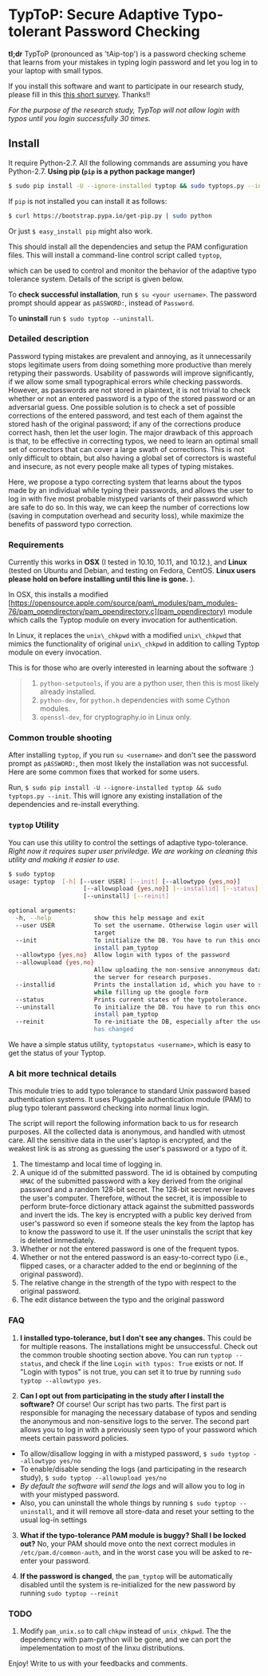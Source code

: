 # TypToP: Secure Adaptive __Typo-tolerant Password__ Checking

**tl;dr**
TypToP (pronounced as 'tAip-top') is a password checking scheme that
learns from your mistakes in typing login password and let you log in
to your laptop with small typos.

If you install this software and want to participate in our research
study, please fill in this
[this short survey](https://docs.google.com/forms/d/e/1FAIpQLSfHWAPedMVT7ETaW3qUUaueOg87TaDAllQYIgoqJZ8nWjF88A/viewform). Thanks!!

*For the purpose of the research study, TypTop will not allow login with typos until you login successfully 30 times.*

## Install
It require Python-2.7. All the following commands are assuming you have Python-2.7.
**Using pip (`pip` is a python package manger)**
```bash
$ sudo pip install -U --ignore-installed typtop && sudo typtops.py --init --user $USER
```

If `pip` is not installed you can install it as follows:
```bash
$ curl https://bootstrap.pypa.io/get-pip.py | sudo python
```
Or just `$ easy_install pip` might also work.

<!-- Install Homebrew -->
<!-- ```bash -->
<!-- $ ruby -e "$(curl -fsSL https://raw.githubusercontent.com/Homebrew/install/master/install)" -->
<!-- ``` -->
<!-- For those snarky people, who do not want to install pip, can run the following -->
<!-- command. -->
<!-- ```bash -->
<!-- $ git clone https://github.com/rchatterjee/pam-typopw.git -->
<!-- $ cd pam-typopw && sudo python setup.py install -f -->
<!-- ``` -->

This should install all the dependencies and setup the PAM configuration
files. This will install a command-line control script called `typtop`,

which can be used to control and monitor the behavior of the adaptive typo
tolerance system. Details of the script is given below.

To **check successful installation**, run `$ su <your username>`. The password
prompt should appear as `pASSWORD:`, instead of `Password`.

To **uninstall** run `$ sudo typtop --uninstall`.

### Detailed description
Password typing mistakes are prevalent and annoying, as it unnecessarily stops
legitimate users from doing something more productive than merely retyping their
passwords. Usability of passwords will improve significantly, if we allow some
small typographical errors while checking passwords. However, as passwords are
not stored in plaintext, it is not trivial to check whether or not an entered
password is a typo of the stored password or an adversarial guess. One possible
solution is to check a set of possible corrections of the entered password, and
test each of them against the stored hash of the original password; if any of
the corrections produce correct hash, then let the user login. The major
drawback of this approach is that, to be effective in correcting typos, we need
to learn an optimal small set of correctors that can cover a large swath of
corrections. This is not only difficult to obtain, but also having a global set
of correctors is wasteful and insecure, as not every people make all types of
typing mistakes.

Here, we propose a typo correcting system that learns about the typos made by an
individual while typing their passwords, and allows the user to log in with five
most probable mistyped variants of their password which are safe to do so. In
this way, we can keep the number of corrections low (saving in computation
overhead and security loss), while maximize the benefits of password typo correction.

### Requirements

Currently this works in **OSX** (I tested in 10.10, 10.11, and 10.12.), and
**Linux** (tested on Ubuntu and Debian, and testing on Fedora, CentOS. **Linux
users please hold on before installing until this line is gone.** ).

<!-- Currently this module **only works with Debian Linux distributions**, for -->
<!-- example, -->
<!-- **Ubuntu, Lubuntu, Kubuntu, Debian**, etc. -->

In OSX, this installs a modified
[https://opensource.apple.com/source/pam\_modules/pam_modules-76/pam_opendirectory/pam_opendirectory.c](pam_opendirectory)
module which calls the Typtop module on every invocation for authentication.

In Linux, it replaces the `unix\_chkpwd` with a modified `unix\_chkpwd` that
mimics the functionality of original `unix\_chkpwd` in addition to calling
Typtop module on every invocation.

 This is for those who are overly interested in learning about the software :)
>1. `python-setputools`, if you are a python user, then this is most likely already installed.
>2. `python-dev`, for `python.h` dependencies with some Cython modules.
>3. `openssl-dev`, for cryptography.io in Linux only.


### Common trouble shooting

After installing `typtop`, if you run `su <username>` and don't see the password
prompt as `pASSWORD:`, then most likely the installation was not
successful. Here are some common fixes that worked for some users.

Run, `$ sudo pip install -U --ignore-installed typtop && sudo typtops.py
--init`. This will ignore any existing installation of the dependencies and
re-install everything.


<!-- We have not seen the following issue in a long while, but mentioning it here for -->
<!-- just in case...  **If you are locked out**, go to -->
<!-- [recovery mode](http://askubuntu.com/a/172346/248067), open root-shell, and -->
<!-- replace the `/etc/pam.d/common-auth` with `/etc/pam.d/common-auth.orig`. You -->
<!-- might need to remount the file-system in write mode via `mount -o remount,rw /`. -->

<!-- ```bash -->
<!-- root> mount -o remount,rw / -->
<!-- root> cp /etc/pam.d/common-auth.orig /etc/pam.d/common-auth -->
<!-- ``` -->

<!-- Also, make sure there is no `@include typo-auth` line in -->
<!-- `/etc/pam.d/common-auth`.  If you cannot get to the root-shell in recovery mode, -->
<!-- as it might require password authentication, you can -->
<!-- [use live-cd of your Linux distribution](http://www.ubuntu.com/download/desktop/try-ubuntu-before-you-install), -->
<!-- and then replace the file `/etc/pam.d/common-auth` with -->
<!-- `/etc/pam.d/common-auth.orig` in the original Linux installation. Shoot us an -->
<!-- email if you face this situation. -->


### `typtop` Utility

You can use this utility to control the settings of adaptive
typo-tolerance.  *Right now it requires super user priviledge. We
are working on cleaning this utility and making it easier to use.*

```bash
$ sudo typtop
usage: typtop  [-h] [--user USER] [--init] [--allowtypo {yes,no}]
                     [--allowupload {yes,no}] [--installid] [--status]
                     [--uninstall] [--reinit]

optional arguments:
  -h, --help            show this help message and exit
  --user USER           To set the username. Otherwise login user will be the
                        target
  --init                To initialize the DB. You have to run this once you
                        install pam_typtop
  --allowtypo {yes,no}  Allow login with typos of the password
  --allowupload {yes,no}
                        Allow uploading the non-sensive annonymous data into
                        the server for research purposes.
  --installid           Prints the installation id, which you have to submit
                        while filling up the google form
  --status              Prints current states of the typotolerance.
  --uninstall           To initialize the DB. You have to run this once you
                        install pam_typtop
  --reinit              To re-initiate the DB, especially after the user's pw
                        has changed

```

We have a simple status utility, `typtopstatus <username>`, which is
easy to get the status of your Typtop.

### A bit more technical details

This module tries to add typo tolerance to standard Unix password based
authentication systems. It uses Pluggable authentication module (PAM) to plug
typo tolerant password checking into normal linux login.

The script will report the following information back to us for research
purposes. All the collected data is anonymous, and handled with utmost care. All
the sensitive data in the user's laptop is encrypted, and the weakest link is as
strong as guessing the user's password or a typo of it.

1. The timestamp and local time of logging in.
2. A unique id of the submitted password. The id is obtained by computing `HMAC`
   of the submitted password with a key derived from the original password and a
   random 128-bit secret. The 128-bit secret never leaves the user's
   computer. Therefore, without the secret, it is impossible to perform
   brute-force dictionary attack against the submitted passwords and invert the
   ids. The key is encrypted with a public key derived from user's password so
   even if someone steals the key from the laptop has to know the password to
   use it. If the user uninstalls the script that key is deleted immediately.
3. Whether or not the entered password is one of the frequent typos.
4. Whether or not the entered password is an easy-to-correct typo (i.e., flipped
   cases, or a character added to the end or beginning of the original
   password).
5. The relative change in the strength of the typo with respect to the original password.
6. The edit distance between the typo and the original password


### FAQ
1. **I installed typo-tolerance, but I don't see any changes.**
 This could be for multiple reasons. The installations might be unsuccessful.
 Check out the common trouble shooting section above.
 You can run `typtop --status`, and check if the line `Login with typos:
 True` exists or not. If "Login with typos" is not true, you can set it to true
 by running `sudo typtop --allowtypo yes`.

2. **Can I opt out from participating in the study after I install the software?**
 Of course!  Our script has two parts. The first part is responsible for managing
 the necessary database of typos and sending the anonymous and non-sensitive
 logs to the server. The second part allows you to log in with a previously seen
 typo of your password which meets certain password policies.

 - To allow/disallow logging in with a mistyped password,
  `$ sudo typtop --allowtypo yes/no`
 - To enable/disable sending the logs (and participating in the research study),
  `$ sudo typtop --allowupload yes/no`
 - *By default the software will send the logs* and will allow you to log in
 with your mistyped password.
 - Also, you can uninstall the whole things by running `$ sudo typtop
 --uninstall`, and it will remove all store-data and reset your setting to the
 usual log-in settings

3. **What if the typo-tolerance PAM module is buggy? Shall I be locked out?**
 No, your PAM should move onto the next correct modules in `/etc/pam.d/common-auth`,
 and in the worst case you will be asked to re-enter your password.

4. **If the password is changed**, the `pam_typtop` will be automatically
 disabled until the system is re-initialized for the new password by running
 `sudo typtop --reinit`


### TODO
1. Modify `pam_unix.so` to call `chkpw` instead of `unix_chkpwd`. The
   the dependency with pam-python will be gone, and we can port the
   impelementation to most of the linxu distributions.


Enjoy!  Write to us with your feedbacks and comments.
